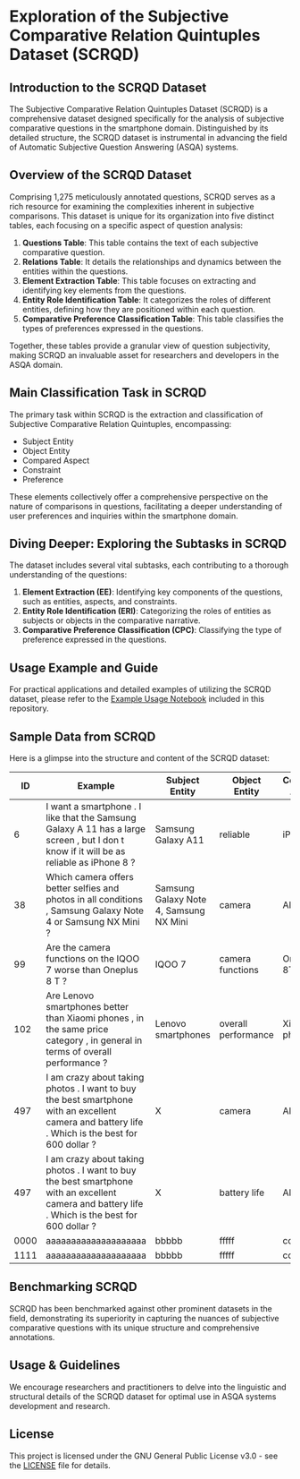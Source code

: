 # Exploration of the Subjective Comparative Relation Quintuples Dataset (SCRQD)

## Introduction to the SCRQD Dataset
The Subjective Comparative Relation Quintuples Dataset (SCRQD) is a comprehensive dataset designed specifically for the analysis of subjective comparative questions in the smartphone domain. Distinguished by its detailed structure, the SCRQD dataset is instrumental in advancing the field of Automatic Subjective Question Answering (ASQA) systems.


## Overview of the SCRQD Dataset
Comprising 1,275 meticulously annotated questions, SCRQD serves as a rich resource for examining the complexities inherent in subjective comparisons. This dataset is unique for its organization into five distinct tables, each focusing on a specific aspect of question analysis:

1. **Questions Table**: This table contains the text of each subjective comparative question.
2. **Relations Table**: It details the relationships and dynamics between the entities within the questions.
3. **Element Extraction Table**: This table focuses on extracting and identifying key elements from the questions.
4. **Entity Role Identification Table**: It categorizes the roles of different entities, defining how they are positioned within each question.
5. **Comparative Preference Classification Table**: This table classifies the types of preferences expressed in the questions.

Together, these tables provide a granular view of question subjectivity, making SCRQD an invaluable asset for researchers and developers in the ASQA domain.


## Main Classification Task in SCRQD
The primary task within SCRQD is the extraction and classification of Subjective Comparative Relation Quintuples, encompassing:

- Subject Entity
- Object Entity
- Compared Aspect
- Constraint
- Preference

These elements collectively offer a comprehensive perspective on the nature of comparisons in questions, facilitating a deeper understanding of user preferences and inquiries within the smartphone domain.

## Diving Deeper: Exploring the Subtasks in SCRQD
The dataset includes several vital subtasks, each contributing to a thorough understanding of the questions:

1. **Element Extraction (EE)**: Identifying key components of the questions, such as entities, aspects, and constraints.
2. **Entity Role Identification (ERI)**: Categorizing the roles of entities as subjects or objects in the comparative narrative.
3. **Comparative Preference Classification (CPC)**: Classifying the type of preference expressed in the questions.

## Usage Example and Guide
For practical applications and detailed examples of utilizing the SCRQD dataset, please refer to the [Example Usage Notebook](./ExampleUsage.ipynb) included in this repository.


## Sample Data from SCRQD
Here is a glimpse into the structure and content of the SCRQD dataset:

| ID | Example | Subject Entity | Object Entity | Compared Aspect | Constraint | Preference |
| -- | ------- | -------------- | ------------- | --------------- | ---------- | ---------- |
| 6 | I want a smartphone . I like that the Samsung Galaxy A 11 has a large screen , but I don t know if it will be as reliable as iPhone 8 ? | Samsung Galaxy A11 | reliable  | iPhone 8  | None | E |
| 38 | Which camera offers better selfies and photos in all conditions , Samsung Galaxy Note 4 or Samsung NX Mini ? | Samsung Galaxy Note 4, Samsung NX Mini | camera  | All  | better selfies and photos in all conditions | XorB |
| 99 | Are the camera functions on the IQOO 7 worse than Oneplus 8 T ? | IQOO 7 | camera functions  | OnePlus 8T | None | W |
| 102 | Are Lenovo smartphones better than Xiaomi phones , in the same price category , in general in terms of overall performance ? | Lenovo smartphones | overall performance | Xiaomi phones   | in the same price category | B |
| 497 |I am crazy about taking photos . I want to buy the best smartphone with an excellent camera and battery life . Which is the best for 600 dollar ?   | X | camera | All | for 600 dollar | SB |
| 497 |I am crazy about taking photos . I want to buy the best smartphone with an excellent camera and battery life . Which is the best for 600 dollar ?   | X | battery life | All | for 600 dollar | SB |
| 0000 | aaaaaaaaaaaaaaaaaaaa | bbbbb | fffff | ccccc   | ddddd | eeeee |
| 1111 | aaaaaaaaaaaaaaaaaaaa | bbbbb | fffff | ccccc   | ddddd | eeeee |

## Benchmarking SCRQD
SCRQD has been benchmarked against other prominent datasets in the field, demonstrating its superiority in capturing the nuances of subjective comparative questions with its unique structure and comprehensive annotations.

## Usage & Guidelines
We encourage researchers and practitioners to delve into the linguistic and structural details of the SCRQD dataset for optimal use in ASQA systems development and research.

## License
This project is licensed under the GNU General Public License v3.0 - see the [LICENSE](LICENSE) file for details.
